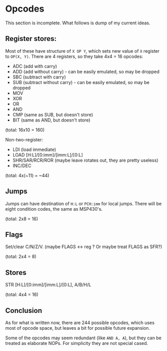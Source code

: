 # Opcodes

This section is incomplete. What follows is dump of my current ideas.

## Register stores:

Most of these have structure of `X OP Y`, which sets new value of `X` register to `OP(X, Y)`.
There are 4 registers, so they take 4x4 = 16 opcodes:
- ADC (add with carry)
- ADD (add without carry) - can be easily emulated, so may be dropped
- SBC (subtract with carry)
- SUB (subtract without carry) - can be easily emulated, so may be dropped
- MOV
- XOR
- OR
- AND
- CMP (same as SUB, but doesn't store)
- BIT (same as AND, but doesn't store)

(total: 16x10 = 160)

Non-two-register:
- LDI (load immediate)
- LOAD [H:L]/[0:imm]/[imm:L]/[0:L]
- SHR/SAR/RCR/ROR (maybe leave rotates out, they are pretty useless)
- INC/DEC

(total: 4x(~11) = ~44)

## Jumps

Jumps can have destination of `H:L` or `PCH:imm` for local jumps. There will be eight condition
codes, the same as MSP430's.

(total: 2x8 = 16)

## Flags

Set/clear C/N/Z/V.
(maybe FLAGS <-> reg ? Or maybe treat FLAGS as SFR?)

(total: 2x4 = 8)

## Stores

STR [H:L]/[0:imm]/[imm:L]/[0:L], A/B/H/L

(total: 4x4 = 16)

## Conclusion

As for what is written now, there are 244 possible opcodes, which uses most of opcode space, but
leaves a bit for possible future expansion.

Some of the opcodes may seem redundant (like `AND A, A`), but they can be treated as elaborate NOPs.
For simplicity they are not special cased.
